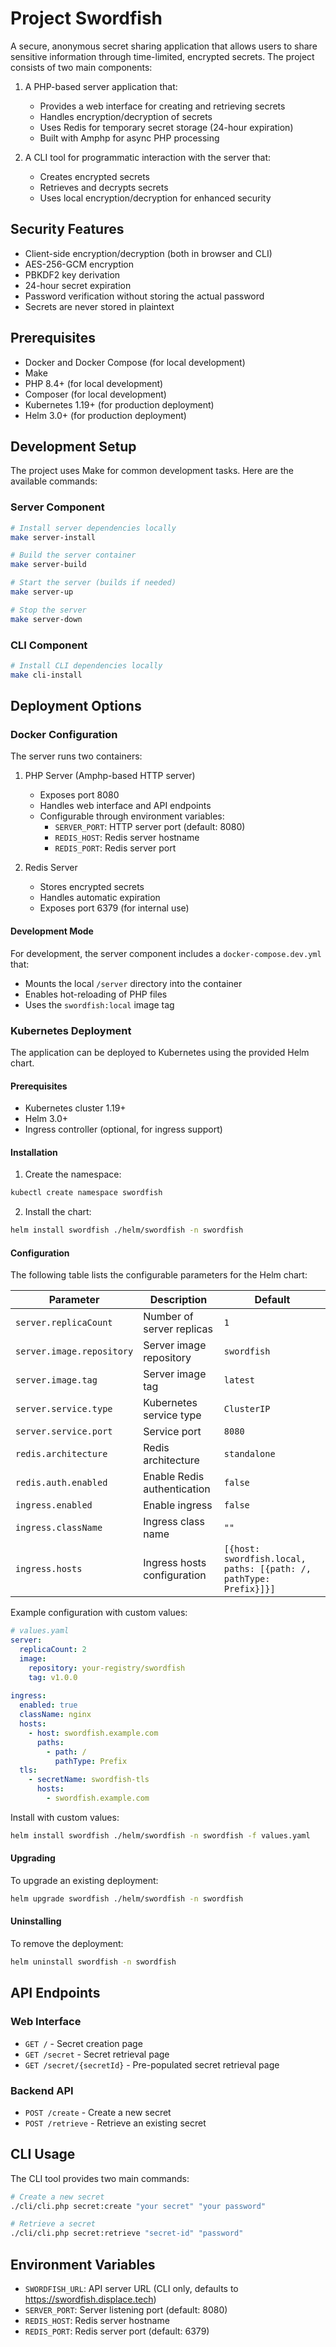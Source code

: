 # Project Swordfish

A secure, anonymous secret sharing application that allows users to share sensitive information through time-limited, encrypted secrets. The project consists of two main components:

1. A PHP-based server application that:
   - Provides a web interface for creating and retrieving secrets
   - Handles encryption/decryption of secrets
   - Uses Redis for temporary secret storage (24-hour expiration)
   - Built with Amphp for async PHP processing

2. A CLI tool for programmatic interaction with the server that:
   - Creates encrypted secrets
   - Retrieves and decrypts secrets
   - Uses local encryption/decryption for enhanced security

## Security Features

- Client-side encryption/decryption (both in browser and CLI)
- AES-256-GCM encryption
- PBKDF2 key derivation
- 24-hour secret expiration
- Password verification without storing the actual password
- Secrets are never stored in plaintext

## Prerequisites

- Docker and Docker Compose (for local development)
- Make
- PHP 8.4+ (for local development)
- Composer (for local development)
- Kubernetes 1.19+ (for production deployment)
- Helm 3.0+ (for production deployment)

## Development Setup

The project uses Make for common development tasks. Here are the available commands:

### Server Component

```bash
# Install server dependencies locally
make server-install

# Build the server container
make server-build

# Start the server (builds if needed)
make server-up

# Stop the server
make server-down
```

### CLI Component

```bash
# Install CLI dependencies locally
make cli-install
```

## Deployment Options

### Docker Configuration

The server runs two containers:
1. PHP Server (Amphp-based HTTP server)
   - Exposes port 8080
   - Handles web interface and API endpoints
   - Configurable through environment variables:
     - `SERVER_PORT`: HTTP server port (default: 8080)
     - `REDIS_HOST`: Redis server hostname
     - `REDIS_PORT`: Redis server port

2. Redis Server
   - Stores encrypted secrets
   - Handles automatic expiration
   - Exposes port 6379 (for internal use)

#### Development Mode

For development, the server component includes a `docker-compose.dev.yml` that:
- Mounts the local `/server` directory into the container
- Enables hot-reloading of PHP files
- Uses the `swordfish:local` image tag

### Kubernetes Deployment

The application can be deployed to Kubernetes using the provided Helm chart.

#### Prerequisites
- Kubernetes cluster 1.19+
- Helm 3.0+
- Ingress controller (optional, for ingress support)

#### Installation

1. Create the namespace:
```bash
kubectl create namespace swordfish
```

2. Install the chart:
```bash
helm install swordfish ./helm/swordfish -n swordfish
```

#### Configuration

The following table lists the configurable parameters for the Helm chart:

| Parameter | Description | Default |
|-----------|-------------|---------|
| `server.replicaCount` | Number of server replicas | `1` |
| `server.image.repository` | Server image repository | `swordfish` |
| `server.image.tag` | Server image tag | `latest` |
| `server.service.type` | Kubernetes service type | `ClusterIP` |
| `server.service.port` | Service port | `8080` |
| `redis.architecture` | Redis architecture | `standalone` |
| `redis.auth.enabled` | Enable Redis authentication | `false` |
| `ingress.enabled` | Enable ingress | `false` |
| `ingress.className` | Ingress class name | `""` |
| `ingress.hosts` | Ingress hosts configuration | `[{host: swordfish.local, paths: [{path: /, pathType: Prefix}]}]` |

Example configuration with custom values:

```yaml
# values.yaml
server:
  replicaCount: 2
  image:
    repository: your-registry/swordfish
    tag: v1.0.0
  
ingress:
  enabled: true
  className: nginx
  hosts:
    - host: swordfish.example.com
      paths:
        - path: /
          pathType: Prefix
  tls:
    - secretName: swordfish-tls
      hosts:
        - swordfish.example.com
```

Install with custom values:
```bash
helm install swordfish ./helm/swordfish -n swordfish -f values.yaml
```

#### Upgrading

To upgrade an existing deployment:
```bash
helm upgrade swordfish ./helm/swordfish -n swordfish
```

#### Uninstalling

To remove the deployment:
```bash
helm uninstall swordfish -n swordfish
```

## API Endpoints

### Web Interface
- `GET /` - Secret creation page
- `GET /secret` - Secret retrieval page
- `GET /secret/{secretId}` - Pre-populated secret retrieval page

### Backend API
- `POST /create` - Create a new secret
- `POST /retrieve` - Retrieve an existing secret

## CLI Usage

The CLI tool provides two main commands:

```bash
# Create a new secret
./cli/cli.php secret:create "your secret" "your password"

# Retrieve a secret
./cli/cli.php secret:retrieve "secret-id" "password"
```

## Environment Variables

- `SWORDFISH_URL`: API server URL (CLI only, defaults to https://swordfish.displace.tech)
- `SERVER_PORT`: Server listening port (default: 8080)
- `REDIS_HOST`: Redis server hostname
- `REDIS_PORT`: Redis server port (default: 6379)
